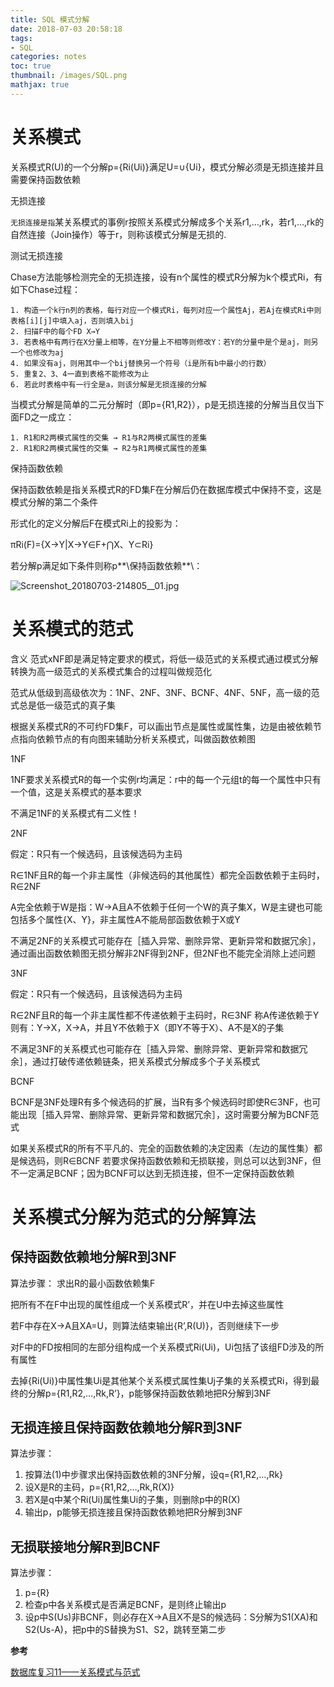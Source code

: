 ```yaml
---
title: SQL 模式分解
date: 2018-07-03 20:58:18
tags:
- SQL
categories: notes
toc: true
thumbnail: /images/SQL.png
mathjax: true
---
```

# 关系模式
关系模式R(U)的一个分解p={Ri(Ui)}满足U=∪{Ui}，模式分解必须是无损连接并且需要保持函数依赖

<!--more-->
无损连接

`无损连接是指`某关系模式的事例r按照关系模式分解成多个关系r1,…,rk，若r1,…,rk的自然连接（Join操作）等于r，则称该模式分解是无损的.

测试无损连接

Chase方法能够检测完全的无损连接，设有n个属性的模式R分解为k个模式Ri，有如下Chase过程：

	1. 构造一个k行n列的表格，每行对应一个模式Ri，每列对应一个属性Aj，若Aj在模式Ri中则表格[i][j]中填入aj，否则填入bij
	2. 扫描F中的每个FD X→Y
	3. 若表格中有两行在X分量上相等，在Y分量上不相等则修改Y：若Y的分量中是个是aj，则另一个也修改为aj
	4. 如果没有aj，则用其中一个bij替换另一个符号（i是所有b中最小的行数）
	5. 重复2、3、4一直到表格不能修改为止
	6. 若此时表格中有一行全是a，则该分解是无损连接的分解

当模式分解是简单的二元分解时（即p={R1,R2}），p是无损连接的分解当且仅当下面FD之一成立：

	1. R1和R2两模式属性的交集 → R1与R2两模式属性的差集
	2. R1和R2两模式属性的交集 → R2与R1两模式属性的差集

保持函数依赖
	
保持函数依赖是指关系模式R的FD集F在分解后仍在数据库模式中保持不变，这是模式分解的第二个条件

形式化的定义分解后F在模式Ri上的投影为：

πRi(F)={X→Y|X→Y∈F+⋂X、Y⊂Ri}

若分解p满足如下条件则称p**\保持函数依赖**\：

![Screenshot_20180703-214805__01.jpg](https://i.loli.net/2018/07/03/5b3b7eba9112d.jpg)

# 关系模式的范式
含义
范式xNF即是满足特定要求的模式，将低一级范式的关系模式通过模式分解转换为高一级范式的关系模式集合的过程叫做规范化

范式从低级到高级依次为：1NF、2NF、3NF、BCNF、4NF、5NF，高一级的范式总是低一级范式的真子集

根据关系模式R的不可约FD集F，可以画出节点是属性或属性集，边是由被依赖节点指向依赖节点的有向图来辅助分析关系模式，叫做函数依赖图

1NF

1NF要求关系模式R的每一个实例r均满足：r中的每一个元组t的每一个属性中只有一个值，这是关系模式的基本要求

不满足1NF的关系模式有二义性！

2NF

假定：R只有一个候选码，且该候选码为主码

R∈1NF且R的每一个非主属性（非候选码的其他属性）都完全函数依赖于主码时，R∈2NF

A完全依赖于W是指：W→A且A不依赖于任何一个W的真子集X，W是主键也可能包括多个属性{X、Y}，非主属性A不能局部函数依赖于X或Y

不满足2NF的关系模式可能存在［插入异常、删除异常、更新异常和数据冗余］，通过画出函数依赖图无损分解非2NF得到2NF，但2NF也不能完全消除上述问题

3NF

假定：R只有一个候选码，且该候选码为主码

R∈2NF且R的每一个非主属性都不传递依赖于主码时，R∈3NF
称A传递依赖于Y则有：Y→X，X→A，并且Y不依赖于X（即Y不等于X）、A不是X的子集

不满足3NF的关系模式也可能存在［插入异常、删除异常、更新异常和数据冗余］，通过打破传递依赖链条，把关系模式分解成多个子关系模式

BCNF

BCNF是3NF处理R有多个候选码的扩展，当R有多个候选码时即使R∈3NF，也可能出现［插入异常、删除异常、更新异常和数据冗余］，这时需要分解为BCNF范式

如果关系模式R的所有不平凡的、完全的函数依赖的决定因素（左边的属性集）都是候选码，则R∈BCNF
若要求保持函数依赖和无损联接，则总可以达到3NF，但不一定满足BCNF；因为BCNF可以达到无损连接，但不一定保持函数依赖

# 关系模式分解为范式的分解算法
## 保持函数依赖地分解R到3NF
算法步骤：
求出R的最小函数依赖集F
	
把所有不在F中出现的属性组成一个关系模式R’，并在U中去掉这些属性
	
若F中存在X→A且XA=U，则算法结束输出{R’,R(U)}，否则继续下一步

对F中的FD按相同的左部分组构成一个关系模式Ri(Ui)，Ui包括了该组FD涉及的所有属性
	
去掉{Ri(Ui)}中属性集Ui是其他某个关系模式属性集Uj子集的关系模式Ri，得到最终的分解p={R1,R2,…,Rk,R’}，p能够保持函数依赖地把R分解到3NF

## 无损连接且保持函数依赖地分解R到3NF
算法步骤：
1. 按算法(1)中步骤求出保持函数依赖的3NF分解，设q={R1,R2,…,Rk}
2. 设X是R的主码，p={R1,R2,…,Rk,R(X)}
3. 若X是q中某个Ri(Ui)属性集Ui的子集，则删除p中的R(X)
4. 输出p，p能够无损连接且保持函数依赖地把R分解到3NF

## 无损联接地分解R到BCNF
算法步骤：
1. p={R}
2. 检查p中各关系模式是否满足BCNF，是则终止输出p
3. 设p中S(Us)非BCNF，则必存在X→A且X不是S的候选码：S分解为S1(XA)和S2(Us-A)，把p中的S替换为S1、S2，跳转至第二步

**参考**

[数据库复习11——关系模式与范式](https://blog.csdn.net/u014030117/article/details/46697823)
